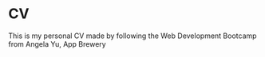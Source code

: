 # CV
This is my personal CV made by following the Web Development Bootcamp from Angela Yu, App Brewery
